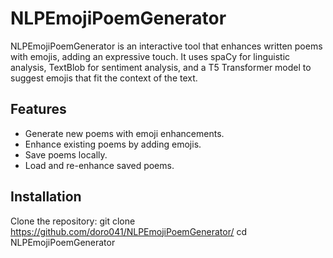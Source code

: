 
# NLPEmojiPoemGenerator

NLPEmojiPoemGenerator is an interactive tool that enhances written poems with emojis, adding an expressive touch. It uses spaCy for linguistic analysis, TextBlob for sentiment analysis, and a T5 Transformer model to suggest emojis that fit the context of the text.

## Features

- Generate new poems with emoji enhancements.
- Enhance existing poems by adding emojis.
- Save poems locally.
- Load and re-enhance saved poems.

## Installation

Clone the repository:
git clone https://github.com/doro041/NLPEmojiPoemGenerator/
cd NLPEmojiPoemGenerator
